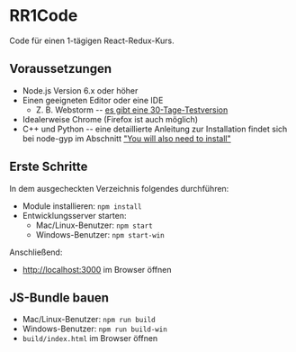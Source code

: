 # RR1Code
Code für einen 1-tägigen React-Redux-Kurs.

## Voraussetzungen
* Node.js Version 6.x oder höher
* Einen geeigneten Editor oder eine IDE
   * Z. B. Webstorm -- [es gibt eine 30-Tage-Testversion](https://www.jetbrains.com/webstorm/download/)
* Idealerweise Chrome (Firefox ist auch möglich)
* C++ und Python -- eine detaillierte Anleitung zur Installation findet sich bei node-gyp im Abschnitt ["You will also need to install"](https://github.com/nodejs/node-gyp#installation)

## Erste Schritte
In dem ausgecheckten Verzeichnis folgendes durchführen:
* Module installieren: `npm install`
* Entwicklungsserver starten:
  * Mac/Linux-Benutzer: `npm start`
  * Windows-Benutzer: `npm start-win`

Anschließend:
* [http://localhost:3000](http://localhost:3000) im Browser öffnen

## JS-Bundle bauen
* Mac/Linux-Benutzer: `npm run build`
* Windows-Benutzer: `npm run build-win`
* `build/index.html` im Browser öffnen
